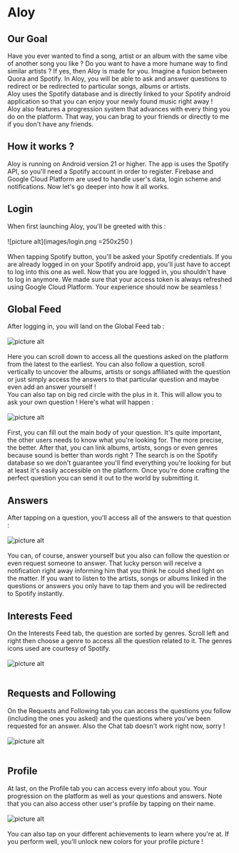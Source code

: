 
# Aloy

## Our Goal

Have you ever wanted to find a song, artist or an album with the same vibe of another song you like ? Do you want to have
a more humane way to find similar artists ? If yes, then Aloy is made for you. Imagine a fusion between Quora and Spotify.
In Aloy, you will be able to ask and answer questions to redirect or be redirected to particular songs, albums or artists. <br />
Aloy uses the Spotify database and is directly linked to your Spotify android application so that you can
enjoy your newly found music right away ! <br />
Aloy also features a progression system that advances with every thing you do on the platform. That way, you can brag to your friends or directly
to me if you don't have any friends.<br />

## How it works ?
Aloy is running on Android version 21 or higher. The app is uses the Spotify API, so you'll need a Spotify account in order to register.
Firebase and Google Cloud Platform are used to handle user's data, login scheme and notifications. Now let's go deeper into how it all works.

## Login
When first launching Aloy, you'll be greeted with this : <br />
<br />
![picture alt](images/login.png =250x250 ) <br />
<br />
When tapping Spotify button, you'll be asked your Spotify credentials. If you are already logged in on your Spotify android app, you'll just have to accept to log into this one as well. Now that you are logged in, you shouldn't have to log in anymore. We made sure that your access token is always refreshed using Google Cloud Platform. Your experience should now be seamless !

## Global Feed

After logging in, you will land on the Global Feed tab : <br />
<br />
![picture alt](images/feed.png) <br />
<br />
Here you can scroll down to access all the questions asked on the platform from the latest to the earliest. You can also follow a question, scroll vertically to
uncover the albums, artists or songs affiliated with the question or just simply access the answers to that particular question and maybe even add an answer yourself ! <br />
You can also tap on big red circle with the plus in it. This will allow you to ask your own question ! Here's what will happen : <br />
<br />
![picture alt](images/question.png) <br />
<br />
First, you can fill out the main body of your question. It's quite important, the other users needs to know what you're looking for. The more precise, the better. After that, you can link albums, artists, songs or even genres because sound is better than words right ? The search is on the Spotify database so we don't guarantee you'll find everything you're looking for but at least it's easily accessible on the platform. Once you're done crafting the perfect question you can send it out to the world by submitting it.

## Answers

After tapping on a question, you'll access all of the answers to that question : <br />
<br />
![picture alt](images/details.png) <br />
<br />
You can, of course, answer yourself but you also can follow the question or even request someone to answer. That lucky person will receive a notification right away informing him that you think he could shed light on the matter. If you want to listen to the artists, songs or albums linked in the questions or answers you only have to tap them and you will be redirected to Spotify instantly.

## Interests Feed

On the Interests Feed tab, the question are sorted by genres. Scroll left and right then choose a genre to access all the question related to it. The genres icons used are courtesy of Spotify. <br />
<br />
![picture alt](images/interests.png) <br />
<br />

## Requests and Following

On the Requests and Following tab you can access the questions you follow (including the ones you asked) and the questions where you've been requested for an answer. Also the Chat tab doesn't work right now, sorry ! <br />
<br />
![picture alt](images/following.png) <br />
<br />

## Profile

At last, on the Profile tab you can access every info about you. Your progression on the platform as well as your questions and answers. Note that you can also access other user's profile by tapping on their name. <br />
<br />
![picture alt](images/profile.png) <br />
<br />
You can also tap on your different achievements to learn where you're at. If you perform well, you'll unlock new colors for your profile picture !
